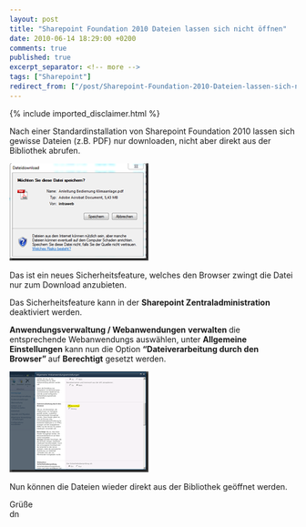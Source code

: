 ```yaml
---
layout: post
title: "Sharepoint Foundation 2010 Dateien lassen sich nicht öffnen"
date: 2010-06-14 18:29:00 +0200
comments: true
published: true
excerpt_separator: <!-- more -->
tags: ["Sharepoint"]
redirect_from: ["/post/Sharepoint-Foundation-2010-Dateien-lassen-sich-nicht-offnen", "/post/sharepoint-foundation-2010-dateien-lassen-sich-nicht-offnen"]
---
```

<!-- more -->
{% include imported_disclaimer.html %}
<p>Nach einer Standardinstallation von Sharepoint Foundation 2010 lassen sich gewisse Dateien (z.B. PDF) nur downloaden, nicht aber direkt aus der Bibliothek abrufen.</p>  <p><a href="/assets/image_134.png" target="_blank"><img style="border-bottom: 0px; border-left: 0px; display: inline; border-top: 0px; border-right: 0px" title="image" border="0" alt="image" src="/assets/image_thumb_134.png" width="244" height="171" /></a>&#160;</p>  <p>Das ist ein neues Sicherheitsfeature, welches den Browser zwingt die Datei nur zum Download anzubieten. </p>  <p>Das Sicherheitsfeature kann in der <strong>Sharepoint Zentraladministration </strong>deaktiviert werden.</p>  <p><strong>Anwendungsverwaltung / Webanwendungen</strong> <strong>verwalten </strong>die entsprechende Webanwendungs auswählen, unter <strong>Allgemeine Einstellungen</strong> kann nun die Option <strong>“Dateiverarbeitung durch den Browser” </strong>auf <strong>Berechtigt</strong> gesetzt werden. </p>  <p><a href="/assets/image_135.png" target="_blank"><img style="border-bottom: 0px; border-left: 0px; display: inline; border-top: 0px; border-right: 0px" title="image" border="0" alt="image" src="/assets/image_thumb_135.png" width="244" height="177" /></a> </p>  <p>Nun können die Dateien wieder direkt aus der Bibliothek geöffnet werden.</p>  <p>Grüße   <br />dn</p>
